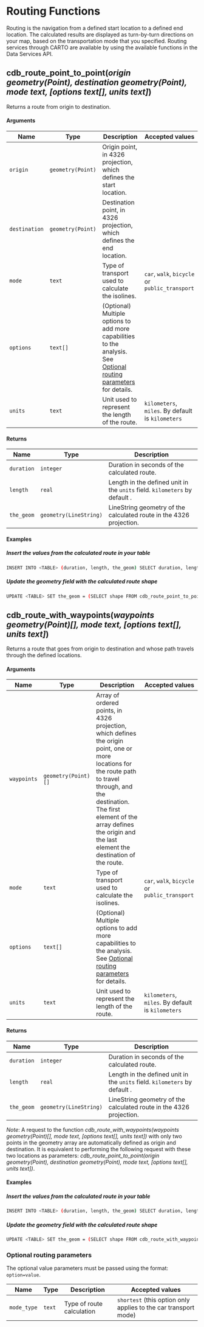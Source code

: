 # Routing Functions

Routing is the navigation from a defined start location to a defined end location. The calculated results are displayed as turn-by-turn directions on your map, based on the transportation mode that you specified. Routing services through CARTO are available by using the available functions in the Data Services API.

## cdb_route_point_to_point(_origin geometry(Point), destination geometry(Point), mode text, [options text[], units text]_)

Returns a route from origin to destination.

#### Arguments

Name | Type | Description | Accepted values
--- | --- | --- | ---
`origin` | `geometry(Point)` | Origin point, in 4326 projection, which defines the start location. |
`destination` | `geometry(Point)` | Destination point, in 4326 projection, which defines the end location. |
`mode` | `text` | Type of transport used to calculate the isolines. | `car`, `walk`, `bicycle` or `public_transport`
`options` | `text[]` | (Optional) Multiple options to add more capabilities to the analysis. See [Optional routing parameters](#optional-routing-parameters) for details.
`units` | `text` | Unit used to represent the length of the route. | `kilometers`, `miles`. By default is `kilometers`


#### Returns

Name | Type | Description
--- | --- | ---
`duration` | `integer` | Duration in seconds of the calculated route.
`length` | `real` | Length in the defined unit in the `units` field. `kilometers` by default .
`the_geom` | `geometry(LineString)` | LineString geometry of the calculated route in the 4326 projection.

#### Examples

##### Insert the values from the calculated route in your table

```bash
INSERT INTO <TABLE> (duration, length, the_geom) SELECT duration, length, shape FROM cdb_route_point_to_point('POINT(-3.70237112 40.41706163)'::geometry,'POINT(-3.69909883 40.41236875)'::geometry, 'car')
```
##### Update the geometry field with the calculated route shape

```bash
UPDATE <TABLE> SET the_geom = (SELECT shape FROM cdb_route_point_to_point('POINT(-3.70237112 40.41706163)'::geometry,'POINT(-3.69909883 40.41236875)'::geometry, 'car', ARRAY['mode_type=shortest']::text[]))
```

## cdb_route_with_waypoints(_waypoints geometry(Point)[], mode text, [options text[], units text]_)

Returns a route that goes from origin to destination and whose path travels through the defined locations.

#### Arguments

Name | Type | Description | Accepted values
--- | --- | --- | ---
`waypoints` | `geometry(Point)[]` | Array of ordered points, in 4326 projection, which defines the origin point, one or more locations for the route path to travel through, and the destination. The first element of the array defines the origin and the last element the destination of the route. |
`mode` | `text` | Type of transport used to calculate the isolines. | `car`, `walk`, `bicycle` or `public_transport`
`options` | `text[]` | (Optional) Multiple options to add more capabilities to the analysis. See [Optional routing parameters](#optional-routing-parameters) for details.
`units` | `text` | Unit used to represent the length of the route. | `kilometers`, `miles`. By default is `kilometers`


#### Returns

Name | Type | Description
--- | --- | ---
`duration` | `integer` | Duration in seconds of the calculated route.
`length` | `real` | Length in the defined unit in the `units` field. `kilometers` by default .
`the_geom` | `geometry(LineString)` | LineString geometry of the calculated route in the 4326 projection.

*Note*: A request to the function _cdb\_route\_with\_waypoints(waypoints geometry(Point)[], mode text, [options text[], units text])_ with only two points in the geometry array are automatically defined as origin and destination. It is equivalent to performing the following request with these two locations as parameters: _cdb\_route\_point\_to\_point(origin geometry(Point), destination geometry(Point), mode text, [options text[], units text])_.

#### Examples

##### Insert the values from the calculated route in your table

```bash
INSERT INTO <TABLE> (duration, length, the_geom) SELECT duration, length, shape FROM cdb_route_with_waypoints(Array['POINT(-3.7109 40.4234)'::GEOMETRY, 'POINT(-3.7059 40.4203)'::geometry, 'POINT(-3.7046 40.4180)'::geometry]::geometry[], 'walk')
```
##### Update the geometry field with the calculated route shape

```bash
UPDATE <TABLE> SET the_geom = (SELECT shape FROM cdb_route_with_waypoints(Array['POINT(-3.7109 40.4234)'::GEOMETRY, 'POINT(-3.7059 40.4203)'::geometry, 'POINT(-3.7046 40.4180)'::geometry]::geometry[], 'car', ARRAY['mode_type=shortest']::text[]))
```


### Optional routing parameters

The optional value parameters must be passed using the format: `option=value`.

Name | Type | Description | Accepted values
--- | --- | --- | ---
`mode_type` | `text` | Type of route calculation | `shortest` (this option only applies to the car transport mode)
